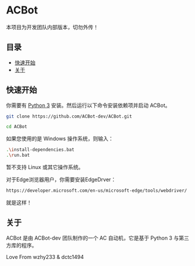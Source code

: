 # ACBot

本项目为开发团队内部版本，切勿外传！

## 目录

- <a href="#ksks">快速开始</a>
- <a href="#gy">关于</a>

## <span id="ksks">快速开始</span>

你需要有 [Python 3](https://www.python.org/) 安装。然后运行以下命令安装依赖项并启动 ACBot。

```bash
git clone https://github.com/ACBot-dev/ACBot.git
```

```bash
cd ACBot
```

如果您使用的是 Windows 操作系统，则输入：

```bash
.\install-dependencies.bat
.\run.bat
```

暂不支持 Linux 或其它操作系统。

对于Edge浏览器用户，你需要安装EdgeDrver：
```html
https://developer.microsoft.com/en-us/microsoft-edge/tools/webdriver/
```

就是这样！

## <span id="gy">关于</span>

ACBot 是由 ACBot-dev 团队制作的一个 AC 自动机，它是基于 Python 3 与第三方库的程序。

Love From wzhy233 & dctc1494
